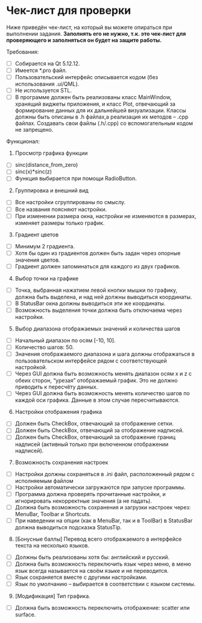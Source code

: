 # Чек-лист для проверки
Ниже приведён чек-лист, на который вы можете опираться при выполнении задания. 
**Заполнять его не нужно, т.к. это чек-лист для проверяющего и заполняться он будет на защите работы.**

Требования:

- [ ] Собирается на Qt 5.12.12.
- [ ] Имеется \*.pro файл.
- [ ] Пользовательский интерфейс описывается кодом (без использования .ui/QML).
- [ ] Не используется STL.
- [ ] В программе должен быть реализованы класс MainWindow, хранящий виджеты приложения, и класс Plot, отвечающий за формирование данных для их дальнейшей визуализации. Классы должны быть описаны в .h файлах,а  реализация их методов – .cpp файлах. Создавать свои файлы (.h/.cpp) со вспомогательным кодом не запрещено.

Функционал:

1. Просмотр графика функции
- [ ] sinc(distance_from_zero)
- [ ] sinc(x)\*sinc(z)
- [ ] Функция выбирается при помощи RadioButton.

2. Группировка и внешний вид
- [ ] Все настройки сгруппированы по смыслу.
- [ ] Все названия поясняют настройки.
- [ ] При изменении размера окна, настройки не изменяются в размерах, изменяет размеры только график.

3. Градиент цветов
- [ ] Минимум 2 градиента.
- [ ] Хотя бы один из градиентов должен быть задан через опорные значения цветов.
- [ ] Градиент должен запоминаться для каждого из двух графиков.

4. Выбор точки на графике
- [ ] Точка, выбранная нажатием левой кнопки мышки по графику, должна быть выделена, и над ней должны выводиться координаты.
- [ ] В StatusBar окна должны выводиться эти же координаты.
- [ ] Возможность выделения точки должна быть отключаема через настройки.

5. Выбор диапазона отображаемых значений и количества шагов
- [ ] Начальный диапазон по осям \[-10, 10].
- [ ] Количество шагов: 50.
- [ ] Значения отображаемого диапазона и шага должны отображаться в пользовательском интерфейсе рядом с соответствующей настройкой.
- [ ] Через GUI должна быть возможность менять диапазон осям x и z с обеих сторон, “урезая” отображаемый график. Это не должно приводить к пересчёту данных.
- [ ] Через GUI должна быть возможность менять количество шагов по каждой оси графика. Данные в этом случае пересчитываются.

6. Настройки отображения графика
- [ ] Должен быть CheckBox, отвечающий за отображение сетки.
- [ ] Должен быть CheckBox, отвечающий за отображение надписей.
- [ ] Должен быть CheckBox, отвечающий за отображение границ надписей (активный только при включенном отображении надписей).

7. Возможность сохранения настроек
- [ ] Настройки должны сохраняться в .ini файл, расположенный рядом с исполняемым файлом
- [ ] Настройки автоматически загружаются при запуске программы.
- [ ] Программа должна проверять прочитанные настройки, и игнорировать некорректные значения (а не падать).
- [ ] Должна быть возможность сохранения и загрузки настроек через: MenuBar, Toolbar и Shortcuts.
- [ ] При наведении на опции (как в MenuBar, так и в ToolBar) в StatusBar должна выводиться подсказка StatusTip.

8. \[Бонусные баллы] Перевод всего отображаемого в интерфейсе текста на несколько языков. 
- [ ] Должны быть реализованы хотя бы: английский и русский. 
- [ ] Должна быть возможность переключить язык через меню, в меню язык всегда называется на своём языке и не переводится. 
- [ ] Язык сохраняется вместе с другими настройками. 
- [ ] Язык по умолчанию – выбирается в соответствии с языком системы.

9. \[Модификация] Тип графика. 
- [ ] Должна быть возможность переключить отображение: scatter или surface.
